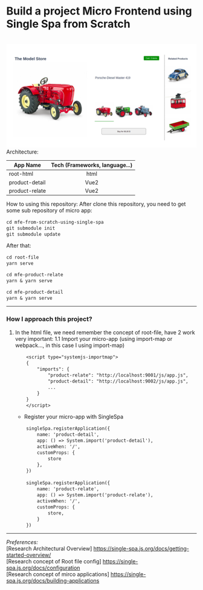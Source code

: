 # Build a project Micro Frontend using Single Spa from Scratch

<br>
<img src="/public/images/micro-frontend-single-spa.png" alt="idea logo"/>
Architecture:<br>

| App Name       | Tech (Frameworks, language...) |
| -------------- | :----------------------------: |
| root-html      |              html              |
| product-detail |              Vue2              |
| product-relate |              Vue2              |

How to using this repository:
After clone this repository, you need to get some sub repository of micro app:

```
cd mfe-from-scratch-using-single-spa
git submodule init
git submodule update
```

After that:

```
cd root-file
yarn serve
```

```
cd mfe-product-relate
yarn & yarn serve
```

```
cd mfe-product-detail
yarn & yarn serve
```

---

### How I approach this project?

1. In the html file, we need remember the concept of root-file, have 2 work very important:
   1.1 Import your micro-app (using import-map or webpack..., in this case I using import-map)

   ```
       <script type="systemjs-importmap">
       {
           "imports": {
               "product-relate": "http://localhost:9001/js/app.js",
               "product-detail": "http://localhost:9002/js/app.js",
               ...
           }
       }
       </script>
   ```

   - Register your micro-app with SingleSpa

   ```
       singleSpa.registerApplication({
           name: 'product-detail',
           app: () => System.import('product-detail'),
           activeWhen: '/',
           customProps: {
               store
           },
       })

       singleSpa.registerApplication({
           name: 'product-relate',
           app: () => System.import('product-relate'),
           activeWhen: '/',
           customProps: {
               store,
           }
       })
   ```

---

_Preferences:_
<br>
[Research Architectural Overview] https://single-spa.js.org/docs/getting-started-overview/
<br>
[Research concept of Root file config] https://single-spa.js.org/docs/configuration
<br>
[Research concept of mirco applications] https://single-spa.js.org/docs/building-applications
